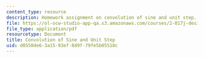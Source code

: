 ```yaml
---
content_type: resource
description: Homework assignment on convolution of sine and unit step.
file: https://ol-ocw-studio-app-qa.s3.amazonaws.com/courses/2-017j-design-of-electromechanical-robotic-systems-fall-2009/d0550de63a1593ef8d9f79fe5b05518c_MIT2_017JF09_p06.pdf
file_type: application/pdf
resourcetype: Document
title: Convolution of Sine and Unit Step
uid: d0550de6-3a15-93ef-8d9f-79fe5b05518c
---
```


